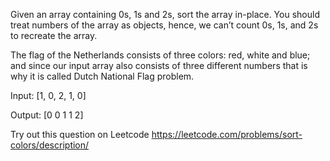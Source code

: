 Given an array containing 0s, 1s and 2s, sort the array in-place. You should treat numbers of the array as objects, hence, we can’t count 0s, 1s, and 2s to recreate the array.

The flag of the Netherlands consists of three colors: red, white and blue; and since our input array also consists of three different numbers that is why it is called Dutch National Flag problem.


Input: [1, 0, 2, 1, 0]

Output: [0 0 1 1 2]

Try out this question on Leetcode https://leetcode.com/problems/sort-colors/description/
